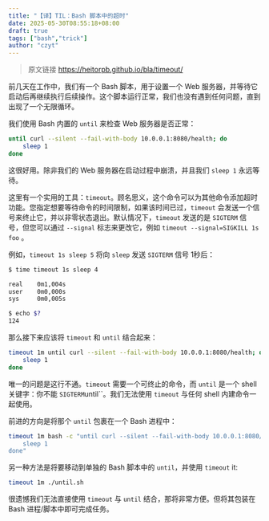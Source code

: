 ```yaml
---
title: "【译】TIL：Bash 脚本中的超时"
date: 2025-05-30T08:55:18+08:00
draft: true
tags: ["bash","trick"]
author: "czyt"
---
```


> 原文链接 https://heitorpb.github.io/bla/timeout/

前几天在工作中，我们有一个 Bash 脚本，用于设置一个 Web 服务器，并等待它启动后再继续执行后续操作。这个脚本运行正常，我们也没有遇到任何问题，直到出现了一个无限循环。

我们使用 Bash 内置的 `until` 来检查 Web 服务器是否正常：

```bash
until curl --silent --fail-with-body 10.0.0.1:8080/health; do
	sleep 1
done
```

这很好用。除非我们的 Web 服务器在启动过程中崩溃，并且我们 `sleep 1` 永远等待。

这里有一个实用的工具：`timeout`。顾名思义，这个命令可以为其他命令添加超时功能。您指定想要等待命令的时间限制，如果该时间已过，`timeout` 会发送一个信号来终止它，并以非零状态退出。默认情况下，`timeout` 发送的是 `SIGTERM` 信号，但您可以通过 `--signal` 标志来更改它，例如 `timeout --signal=SIGKILL 1s foo` 。

例如，`timeout 1s sleep 5` 将向 `sleep` 发送 `SIGTERM` 信号 1秒后：

```bash
$ time timeout 1s sleep 4

real    0m1,004s
user    0m0,000s
sys     0m0,005s

$ echo $?
124
```

那么接下来应该将 `timeout` 和 `until` 结合起来：

```bash
timeout 1m until curl --silent --fail-with-body 10.0.0.1:8080/health; do
	sleep 1
done
```

唯一的问题是这行不通。``timeout`` 需要一个可终止的命令，而 ``until`` 是一个 shell 关键字：你不能 ``SIGTERM``until``。我们无法使用 `timeout` 与任何 shell 内建命令一起使用。

前进的方向是将那个 `until` 包裹在一个 Bash 进程中：

```bash
timeout 1m bash -c "until curl --silent --fail-with-body 10.0.0.1:8080/health; do
	sleep 1
done"
```

另一种方法是将要移动到单独的 Bash 脚本中的 `until`，并使用 `timeout` it:

```bash
timeout 1m ./until.sh
```

很遗憾我们无法直接使用 `timeout` 与 `until` 结合，那将非常方便。但将其包装在 Bash 进程/脚本中即可完成任务。